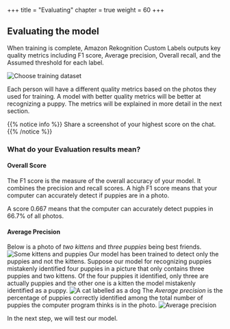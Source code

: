 +++
title = "Evaluating"
chapter = true
weight = 60
+++

## Evaluating the model

When training is complete, Amazon Rekognition Custom Labels outputs key quality metrics including F1 score, Average precision, Overall recall, and the Assumed threshold for each label.

![Choose training dataset](60_evaluating/images/training-03.jpg "Choose training dataset")

Each person will have a different quality metrics based on the photos they used for training. A model with better quality metrics will be better at recognizing a puppy. The metrics will be explained in more detail in the next section.

{{% notice info %}}
Share a screenshot of your highest score on the chat.
{{% /notice %}}

### What do your Evaluation results mean?

#### Overall Score

The F1 score is the measure of the overall accuracy of your model. It combines the precision and recall scores. A high F1 score means that your computer can accurately detect if puppies are in a photo.

A score 0.667 means that the computer can accurately detect puppies in 66.7% of all photos.

#### Average Precision

Below is a photo of *two kittens* and *three puppies* being best friends.
![Some kittens and puppies](60_evaluating/images/evaluation-results-01.jpg "Some kittens and puppies")
Our model has been trained to detect only the puppies and not the kittens.
Suppose our model for recognizing puppies mistakenly identified four puppies in a picture that only contains three puppies and two kittens. Of the four puppies it identified, only three are actually puppies and the other one is a kitten the model mistakenly identified as a puppy.
![A cat labelled as a dog](60_evaluating/images/evaluation-results-02.jpg "A cat labelled as a dog")
The *Average precision* is the percentage of puppies correctly identified among the total number of puppies the computer program thinks is in the photo.
![Average precision](60_evaluating/images/evaluation-results-03.jpg "Average precision")

In the next step, we will test our model.

